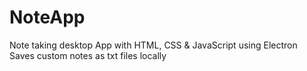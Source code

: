 # NoteApp
Note taking desktop App with HTML, CSS & JavaScript using Electron
Saves custom notes as txt files locally
